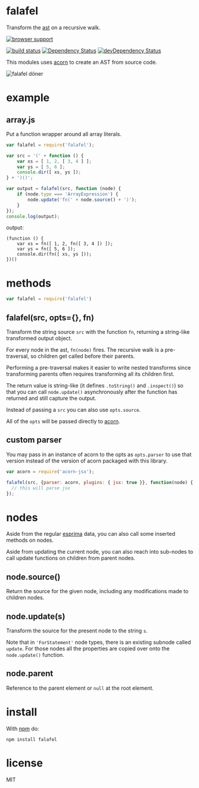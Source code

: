 # falafel

Transform the [ast](http://en.wikipedia.org/wiki/Abstract_syntax_tree) on a
recursive walk.

[![browser support](http://ci.testling.com/substack/node-falafel.png)](http://ci.testling.com/substack/node-falafel)

[![build status](https://secure.travis-ci.org/substack/node-falafel.png)](http://travis-ci.org/substack/node-falafel)
[![Dependency Status](https://david-dm.org/substack/node-falafel.svg)](https://david-dm.org/substack/node-falafel)
[![devDependency Status](https://david-dm.org/substack/node-falafel/dev-status.svg)](https://david-dm.org/substack/node-falafel#info=devDependencies)

This modules uses [acorn](https://npmjs.org/package/acorn) to create an AST from
source code.

![falafel döner](http://substack.net/images/falafel.png)

# example

## array.js

Put a function wrapper around all array literals.

``` js
var falafel = require('falafel');

var src = '(' + function () {
    var xs = [ 1, 2, [ 3, 4 ] ];
    var ys = [ 5, 6 ];
    console.dir([ xs, ys ]);
} + ')()';

var output = falafel(src, function (node) {
    if (node.type === 'ArrayExpression') {
        node.update('fn(' + node.source() + ')');
    }
});
console.log(output);
```

output:

```
(function () {
    var xs = fn([ 1, 2, fn([ 3, 4 ]) ]);
    var ys = fn([ 5, 6 ]);
    console.dir(fn([ xs, ys ]));
})()
```

# methods

``` js
var falafel = require('falafel')
```

## falafel(src, opts={}, fn)

Transform the string source `src` with the function `fn`, returning a
string-like transformed output object.

For every node in the ast, `fn(node)` fires. The recursive walk is a
pre-traversal, so children get called before their parents.

Performing a pre-traversal makes it easier to write nested transforms since
transforming parents often requires transforming all its children first.

The return value is string-like (it defines `.toString()` and `.inspect()`) so
that you can call `node.update()` asynchronously after the function has
returned and still capture the output.

Instead of passing a `src` you can also use `opts.source`.

All of the `opts` will be passed directly to
[acorn](https://npmjs.org/package/acorn).

## custom parser

You may pass in an instance of acorn to the opts as `opts.parser` to use that
version instead of the version of acorn packaged with this library.

```js
var acorn = require('acorn-jsx');

falafel(src, {parser: acorn, plugins: { jsx: true }}, function(node) {
  // this will parse jsx
});
```

# nodes

Aside from the regular [esprima](http://esprima.org) data, you can also call
some inserted methods on nodes.

Aside from updating the current node, you can also reach into sub-nodes to call
update functions on children from parent nodes.

## node.source()

Return the source for the given node, including any modifications made to
children nodes.

## node.update(s)

Transform the source for the present node to the string `s`.

Note that in `'ForStatement'` node types, there is an existing subnode called
`update`. For those nodes all the properties are copied over onto the
`node.update()` function.

## node.parent

Reference to the parent element or `null` at the root element.

# install

With [npm](http://npmjs.org) do:

```
npm install falafel
```

# license

MIT
